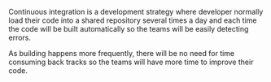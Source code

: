 Continuous integration is a development strategy where developer normally load their code into a shared repository several times a day and each time the code will be built automatically so the teams will be easily detecting errors.

As building happens more frequently, there will be no need for time consuming back tracks so the teams will have  more time to improve their code.


